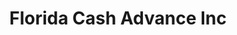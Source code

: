 ---
title: Florida Cash Advance Inc
slug: florida-cash-advance-inc
updated-on: '2024-05-30T13:44:31.749Z'
created-on: '2024-05-30T13:41:46.671Z'
published-on: '2024-05-30T13:54:32.469Z'
f_city-state-2:
- cms/city/palatka-fl.md
- cms/city/deland-fl.md
- cms/city/live-oak-fl.md
f_locations:
- cms/payday-loan/florida-cash-advance-inc-18755.md
- cms/payday-loan/florida-cash-advance-inc-18756.md
- cms/payday-loan/florida-cash-advance-inc-18757.md
- cms/payday-loan/florida-cash-advance-inc-18758.md
- cms/payday-loan/florida-cash-advance-inc-18759.md
f_states:
- cms/state/florida.md
layout: '[company].html'
tags: company
---